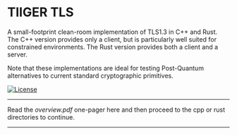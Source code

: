 # TIIGER TLS

A small-footprint clean-room implementation of TLS1.3 in C++ and Rust. The C++ version provides only a client, but is particularly well suited
for constrained environments. The Rust version provides both a client and a server. 

Note that these implementations are ideal for testing Post-Quantum alternatives to current standard cryptographic primitives.

[![License](https://img.shields.io/badge/License-Apache_2.0-blue.svg)](https://opensource.org/licenses/Apache-2.0)

---

Read the *overview.pdf* one-pager here and then proceed to the cpp or rust directories to continue.

---

